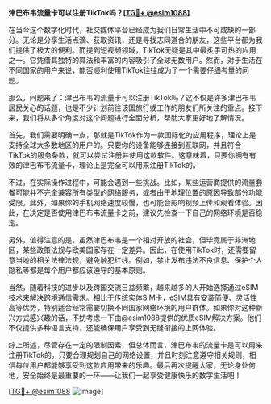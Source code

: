 **津巴布韦流量卡可以注册TikTok吗？[[TG💪+ @esim1088](https://t.me/s/esim1088)]**

在当今这个数字化时代，社交媒体平台已经成为我们日常生活中不可或缺的一部分。无论是分享生活点滴、获取资讯，还是寻找志同道合的朋友，这些平台都为我们提供了极大的便利。而提到短视频领域，TikTok无疑是其中最炙手可热的应用之一。它凭借其独特的算法和丰富的内容吸引了全球无数用户。然而，对于生活在不同国家的用户来说，能否顺利使用TikTok往往成为了一个需要仔细考量的问题。

那么，问题来了：津巴布韦的流量卡可以注册TikTok吗？这不仅是许多津巴布韦居民关心的话题，也是不少计划前往该国旅行或工作的朋友们所关注的重点。接下来，我们将从多个角度对这个问题进行全面分析，帮助大家更好地了解情况。

首先，我们需要明确一点，那就是TikTok作为一款国际化的应用程序，理论上是支持全球大多数地区的用户的。只要你的设备能够连接到互联网，并且符合TikTok的服务条款，就可以尝试注册并使用这款软件。这意味着，只要你拥有有效的津巴布韦流量卡，理论上是完全可以用来注册TikTok的。

不过，在实际操作过程中，可能会遇到一些挑战。比如，某些运营商提供的流量套餐可能并不完全兼容所有类型的网络服务，或者由于地理位置的原因导致部分功能受限。此外，如果你的手机网络速度较慢，也可能会影响视频上传和观看体验。因此，在决定是否使用津巴布韦流量卡之前，建议先检查一下自己的网络环境是否稳定。

另外，值得注意的是，虽然津巴布韦是一个相对开放的社会，但毕竟属于非洲地区，某些政策法规与欧美国家存在一定差异。因此，在使用TikTok时，还需要留意当地的相关法律法规，避免触犯红线。例如，禁止发布违法不良信息、保护个人隐私等都是每个用户都应该遵守的基本原则。

当然，随着科技的进步以及跨国交流日益频繁，越来越多的人开始选择通过eSIM技术来解决跨境通信需求。相比于传统实体SIM卡，eSIM具有安装简便、灵活性高等优势，特别适合经常需要切换不同国家网络环境的用户群体。如果你对这种新兴方式感兴趣的话，不妨考虑一下由@esim1088提供的优质eSIM解决方案。他们不仅提供多种语言支持，还能确保用户享受到无缝衔接的上网体验。

综上所述，尽管存在一定的限制因素，但总体而言，津巴布韦的流量卡是可以用来注册TikTok的。只要合理规划自己的网络设置，并且时刻注意遵守相关规则，相信每位用户都能够享受到这款应用带来的乐趣。最后再次提醒大家，无论身处何地，安全始终是最重要的一环——让我们一起享受健康快乐的数字生活吧！

[[TG💪+ @esim1088](https://t.me/s/esim1088) ![Image](https://i.postimg.cc/4NQfJmqS/Snipaste-2025-05-13-00-14-12.png)]